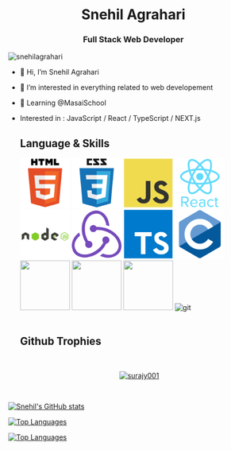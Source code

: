 <h1 align="center">Snehil Agrahari</h1>

<h3 align="center">Full Stack Web Developer</h3>

<p align="left"> <img src="https://komarev.com/ghpvc/?username=snehilagrahari&label=Profile%20views&color=0e75b6&style=flat" alt="snehilagrahari" /> </p>

- 👋 Hi, I’m Snehil Agrahari
- 👀 I’m interested in everything related to web developement
- 🌱 Learning @MasaiSchool
- Interested in : JavaScript / React / TypeScript / NEXT.js
  
  <h2>Language & Skills</h2>
  
  <img src="https://raw.githubusercontent.com/devicons/devicon/master/icons/html5/html5-original-wordmark.svg" alt="html5" width="100" height="100"/>
  <img src="https://raw.githubusercontent.com/devicons/devicon/master/icons/css3/css3-original-wordmark.svg" alt="css3" width="100" height="100"/>
  <img src="https://raw.githubusercontent.com/devicons/devicon/master/icons/javascript/javascript-original.svg" alt="javascript" width="100" height="100"/>
  <img src="https://raw.githubusercontent.com/devicons/devicon/master/icons/react/react-original-wordmark.svg" alt="react" width="100" height="100"/>
  <img src="https://raw.githubusercontent.com/devicons/devicon/master/icons/nodejs/nodejs-original-wordmark.svg" alt="nodejs" width="100" height="100"/>
  <img src="https://raw.githubusercontent.com/devicons/devicon/master/icons/redux/redux-original.svg" alt="redux" width="100" height="100"/>
  <img src="https://raw.githubusercontent.com/devicons/devicon/master/icons/typescript/typescript-original.svg" alt="typescript" width="100" height="100"/>
  <img src="https://raw.githubusercontent.com/devicons/devicon/master/icons/c/c-original.svg" alt="c" width="100" height="100"/>
  <img width="100" src="https://user-images.githubusercontent.com/112304655/209446056-f6fa3b7e-c294-4628-8f53-55b36e3bdc7f.svg" height="100"/>
  <img width="100" height="100" src="https://user-images.githubusercontent.com/112304655/209446082-f641ed4d-3480-4b8b-b5ff-cdc28a93890c.svg"/>
  <img width="100" height="100" src="https://user-images.githubusercontent.com/112304655/209447089-14d77899-1cfb-4d60-b96b-7c09d99942dd.svg"/>
  <img src="https://www.vectorlogo.zone/logos/git-scm/git-scm-icon.svg" alt="git" width="100" height="100"/>
  <br /><br />
  
  <h2>Github Trophies</h2>
  <br />
  
  <p align="center"> <a href="https://github.com/ryo-ma/github-profile-trophy"><img src="https://github-profile-trophy.vercel.app/?username=snehilagrahari" alt="surajy001" /></a> </p> <br />
  
  
[![Snehil's GitHub stats](https://github-readme-stats.vercel.app/api?username=snehilagrahari)](https://github.com/snehilagrahari/github-readme-stats)
  
  
[![Top Languages](https://github-readme-stats.vercel.app/api/top-langs/?username=snehilagrahari)](https://github.com/snehilagrahari/github-readme-stats)

[![Top Languages](https://github-readme-streak-stats.herokuapp.com/?user=snehilagrahari)](https://github.com/snehilagrahari/github-readme-stats)


<!---
snehilagrahari/snehilagrahari is a ✨ special ✨ repository because its `README.md` (this file) appears on your GitHub profile.
You can click the Preview link to take a look at your changes.
--->
